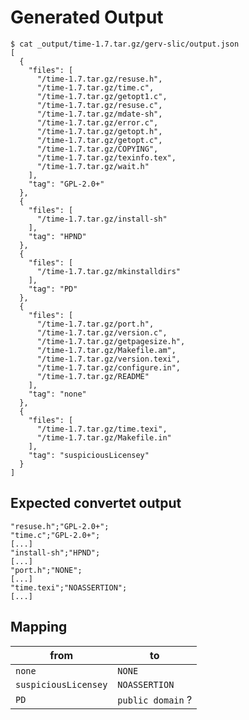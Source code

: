 # Generated Output
```
$ cat _output/time-1.7.tar.gz/gerv-slic/output.json
[
  {
    "files": [
      "/time-1.7.tar.gz/resuse.h", 
      "/time-1.7.tar.gz/time.c", 
      "/time-1.7.tar.gz/getopt1.c", 
      "/time-1.7.tar.gz/resuse.c", 
      "/time-1.7.tar.gz/mdate-sh", 
      "/time-1.7.tar.gz/error.c", 
      "/time-1.7.tar.gz/getopt.h", 
      "/time-1.7.tar.gz/getopt.c", 
      "/time-1.7.tar.gz/COPYING", 
      "/time-1.7.tar.gz/texinfo.tex", 
      "/time-1.7.tar.gz/wait.h"
    ], 
    "tag": "GPL-2.0+"
  }, 
  {
    "files": [
      "/time-1.7.tar.gz/install-sh"
    ], 
    "tag": "HPND"
  }, 
  {
    "files": [
      "/time-1.7.tar.gz/mkinstalldirs"
    ], 
    "tag": "PD"
  }, 
  {
    "files": [
      "/time-1.7.tar.gz/port.h", 
      "/time-1.7.tar.gz/version.c", 
      "/time-1.7.tar.gz/getpagesize.h", 
      "/time-1.7.tar.gz/Makefile.am", 
      "/time-1.7.tar.gz/version.texi", 
      "/time-1.7.tar.gz/configure.in", 
      "/time-1.7.tar.gz/README"
    ], 
    "tag": "none"
  }, 
  {
    "files": [
      "/time-1.7.tar.gz/time.texi", 
      "/time-1.7.tar.gz/Makefile.in"
    ], 
    "tag": "suspiciousLicensey"
  }
]

```

## Expected convertet output
```
"resuse.h";"GPL-2.0+";
"time.c";"GPL-2.0+";
[...]
"install-sh";"HPND";
[...]
"port.h";"NONE";
[...]
"time.texi";"NOASSERTION";
[...]
```
## Mapping
| from                 | to                |
|----------------------|-------------------|
| `none`               | `NONE`            |
| `suspiciousLicensey` | `NOASSERTION`     |
| `PD`                 | `public domain` ? |
